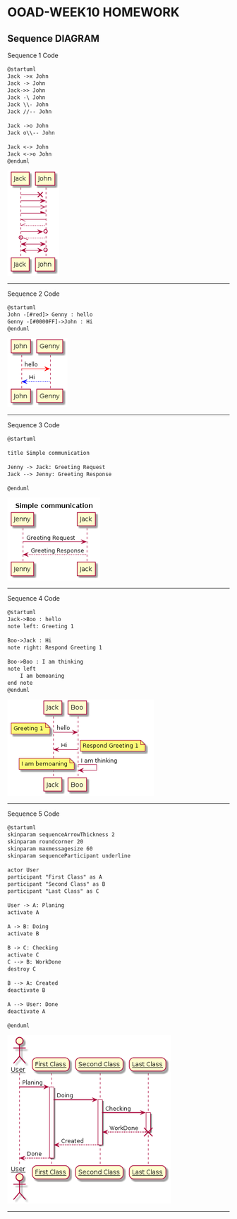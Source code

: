 # OOAD-WEEK10 HOMEWORK
## Sequence DIAGRAM

  Sequence 1
  Code
```
@startuml
Jack ->x John
Jack -> John
Jack->> John
Jack -\ John
Jack \\- John
Jack //-- John

Jack ->o John
Jack o\\-- John

Jack <-> John
Jack <->o John
@enduml
```
<img src="https://github.com/Mustted/OOAD-WEEK10/blob/master/Homework/sequence1.png?raw=true">

----------------------------------------------------------------
 Sequence 2
  Code
```
@startuml
John -[#red]> Genny : hello
Genny -[#0000FF]->John : Hi
@enduml
```
<img src="https://github.com/Mustted/OOAD-WEEK10/blob/master/Homework/Sequence2.png?raw=true">

----------------------------------------------------------------
 Sequence 3
  Code
```
@startuml

title Simple communication

Jenny -> Jack: Greeting Request
Jack --> Jenny: Greeting Response

@enduml
```
<img src="https://github.com/Mustted/OOAD-WEEK10/blob/master/Homework/sequence3.png?raw=true">

----------------------------------------------------------------
 Sequence 4
  Code
```
@startuml
Jack->Boo : hello
note left: Greeting 1

Boo->Jack : Hi
note right: Respond Greeting 1

Boo->Boo : I am thinking
note left
	I am bemoaning
end note
@enduml
```
<img src="https://github.com/Mustted/OOAD-WEEK10/blob/master/Homework/sequence4.png?raw=true">

----------------------------------------------------------------
 Sequence 5
  Code
```
@startuml
skinparam sequenceArrowThickness 2
skinparam roundcorner 20
skinparam maxmessagesize 60
skinparam sequenceParticipant underline

actor User
participant "First Class" as A
participant "Second Class" as B
participant "Last Class" as C

User -> A: Planing
activate A

A -> B: Doing
activate B

B -> C: Checking
activate C
C --> B: WorkDone
destroy C

B --> A: Created
deactivate B

A --> User: Done
deactivate A

@enduml
```
<img src="https://github.com/Mustted/OOAD-WEEK10/blob/master/Homework/sequence5.png?raw=true">

----------------------------------------------------------------
